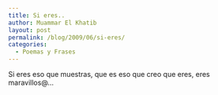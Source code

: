 ```yaml
---
title: Si eres..
author: Muammar El Khatib
layout: post
permalink: /blog/2009/06/si-eres/
categories:
  - Poemas y Frases
---
```

Si eres eso que muestras, que es eso que creo que eres, eres maravillos@&#8230;